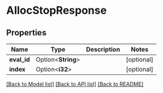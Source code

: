 # AllocStopResponse

## Properties

Name | Type | Description | Notes
------------ | ------------- | ------------- | -------------
**eval_id** | Option<**String**> |  | [optional]
**index** | Option<**i32**> |  | [optional]

[[Back to Model list]](../README.md#documentation-for-models) [[Back to API list]](../README.md#documentation-for-api-endpoints) [[Back to README]](../README.md)



